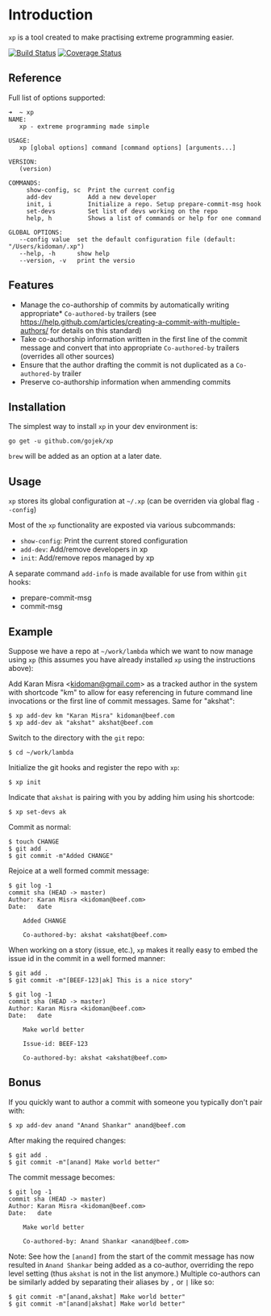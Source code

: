 # Introduction

`xp` is a tool created to make practising extreme programming easier.

[![Build Status](https://travis-ci.org/gojek/xp.svg?branch=master)](https://travis-ci.org/gojek/xp)
[![Coverage Status](https://coveralls.io/repos/github/gojek/xp/badge.svg)](https://coveralls.io/github/gojek/xp)

## Reference

Full list of options supported:

```
➜  ~ xp
NAME:
   xp - extreme programming made simple

USAGE:
   xp [global options] command [command options] [arguments...]

VERSION:
   (version)

COMMANDS:
     show-config, sc  Print the current config
     add-dev          Add a new developer
     init, i          Initialize a repo. Setup prepare-commit-msg hook
     set-devs         Set list of devs working on the repo
     help, h          Shows a list of commands or help for one command

GLOBAL OPTIONS:
   --config value  set the default configuration file (default: "/Users/kidoman/.xp")
   --help, -h      show help
   --version, -v   print the versio
```

## Features

- Manage the co-authorship of commits by automatically writing appropriate* `Co-authored-by` trailers (see https://help.github.com/articles/creating-a-commit-with-multiple-authors/ for details on this standard)
- Take co-authorship information written in the first line of the commit message and convert that into appropriate `Co-authored-by` trailers (overrides all other sources)
- Ensure that the author drafting the commit is not duplicated as a `Co-authored-by` trailer
- Preserve co-authorship information when ammending commits

## Installation

The simplest way to install `xp` in your dev environment is:

```
go get -u github.com/gojek/xp
```

`brew` will be added as an option at a later date.

## Usage

`xp` stores its global configuration at `~/.xp` (can be overriden via global flag `--config`)

Most of the `xp` functionality are exposted via various subcommands:

- `show-config`: Print the current stored configuration
- `add-dev`: Add/remove developers in xp
- `init`: Add/remove repos managed by xp

A separate command `add-info` is made available for use from within `git` hooks:

- prepare-commit-msg
- commit-msg

## Example

Suppose we have a repo at `~/work/lambda` which we want to now manage using `xp` (this assumes you have already installed `xp` using the instructions above):


Add Karan Misra &lt;kidoman@gmail.com&gt; as a tracked author in the system with shortcode "km" to allow for easy referencing in future command line invocations or the first line of commit messages. Same for "akshat":

```
$ xp add-dev km "Karan Misra" kidoman@beef.com
$ xp add-dev ak "akshat" akshat@beef.com
```

Switch to the directory with the `git` repo:

```
$ cd ~/work/lambda
```

Initialize the git hooks and register the repo with `xp`:

```
$ xp init
```

Indicate that `akshat` is pairing with you by adding him using his shortcode:

```
$ xp set-devs ak
```

Commit as normal:

```
$ touch CHANGE
$ git add .
$ git commit -m"Added CHANGE"
```

Rejoice at a well formed commit message:

```
$ git log -1
commit sha (HEAD -> master)
Author: Karan Misra <kidoman@beef.com>
Date:   date

    Added CHANGE

    Co-authored-by: akshat <akshat@beef.com>
```

When working on a story (issue, etc.), `xp` makes it really easy to embed the issue id in the commit in a well formed manner:

```
$ git add .
$ git commit -m"[BEEF-123|ak] This is a nice story"
```

```
$ git log -1
commit sha (HEAD -> master)
Author: Karan Misra <kidoman@beef.com>
Date:   date

    Make world better

    Issue-id: BEEF-123

    Co-authored-by: akshat <akshat@beef.com>
```

## Bonus

If you quickly want to author a commit with someone you typically don't pair with:

```
$ xp add-dev anand "Anand Shankar" anand@beef.com
```

After making the required changes:

```
$ git add .
$ git commit -m"[anand] Make world better"
```

The commit message becomes:

```
$ git log -1
commit sha (HEAD -> master)
Author: Karan Misra <kidoman@beef.com>
Date:   date

    Make world better

    Co-authored-by: Anand Shankar <anand@beef.com>
```

Note: See how the `[anand]` from the start of the commit message has now resulted in `Anand Shankar` being added as a co-author, overriding the repo level setting (thus `akshat` is not in the list anymore.) Multiple co-authors can be similarly added by separating their aliases by `,` or `|` like so:


```
$ git commit -m"[anand,akshat] Make world better"
$ git commit -m"[anand|akshat] Make world better"
```
